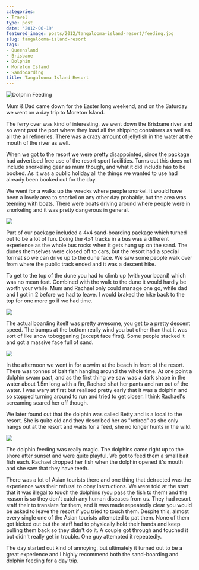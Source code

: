 ```yaml
---
categories:
- Travel
type: post
date: '2012-06-19'
featured_image: posts/2012/tangalooma-island-resort/feeding.jpg
slug: tangalooma-island-resort
tags:
- Queensland
- Brisbane
- Dolphin
- Moreton Island
- Sandboarding
title: Tangalooma Island Resort
---
```


![Dolphin Feeding](feeding.jpg)

Mum & Dad came down for the Easter long weekend, and on the Saturday we went on a day trip to Moreton Island.

The ferry over was kind of interesting, we went down the Brisbane river and so went past the port where they load all the shipping containers as well as all the all refineries. There was a crazy amount of jellyfish in the water at the mouth of the river as well.

When we got to the resort we were pretty disappointed, since the package had advertised free use of the resort sport facilities. Turns out this does not include snorkeling gear as mum though, and what it did include has to be booked. As it was a public holiday all the things we wanted to use had already been booked out for the day.

We went for a walks up the wrecks where people snorkel. It would have been a lovely area to snorkel on any other day probably, but the area was teeming with boats. There were boats driving around where people were in snorkeling and it was pretty dangerous in general.

![](wrecks.jpg)

Part of our package included a 4x4 sand-boarding package which turned out to be a lot of fun. Doing the 4x4 tracks in a bus was a different experience as the whole bus rocks when it gets hung up on the sand. The dunes themselves were closed off to cars, but the resort had a special format so we can drive up to the dune face. We saw some people walk over from where the public track ended and it was a descent hike.

To get to the top of the dune you had to climb up (with your board) which was no mean feat. Combined with the walk to the dune it would hardly be worth your while. Mum and Rachael only could manage one go, while dad and I got in 2 before we had to leave. I would braked the hike back to the top for one more go if we had time.

![](bus.jpg)

The actual boarding itself was pretty awesome, you get to a pretty descent speed. The bumps at the bottom really wind you but other than that it was sort of like snow tobogganing (except face first). Some people stacked it and got a massive face full of sand.

![](sandboarding.jpg)

In the afternoon we went in for a swim at the beach in front of the resort. There was tonnes of bait fish hanging around the whole time. At one point a dolphin swam past, and as the first thing we saw was a dark shape in the water about 1.5m long with a fin, Rachael shat her pants and ran out of the water. I was wary at first but realised pretty early that it was a dolphin and so stopped turning around to run and tried to get closer. I think Rachael's screaming scared her off though.

We later found out that the dolphin was called Betty and is a local to the resort. She is quite old and they described her as "retired" as she only hangs out at the resort and waits for a feed, she no longer hunts in the wild.

![](sunset.jpg)

The dolphin feeding was really magic. The dolphins came right up to the shore after sunset and were quite playful. We got to feed them a small bait fish each. Rachael dropped her fish when the dolphin opened it's mouth and she saw that they have teeth.

There was a lot of Asian tourists there and one thing that detracted was the experience was their refusal to obey instructions. We were told at the start that it was illegal to touch the dolphins (you pass the fish to them) and the reason is so they don't catch any human diseases from us. They had resort staff their to translate for them, and it was made repeatedly clear you would be asked to leave the resort if you tried to touch them. Despite this, almost every single one of the Asian tourists attempted to pat them. None of them got kicked out but the staff had to physically hold their hands and keep pulling them back so they didn't do it. A couple got through and touched it but didn't really get in trouble. One guy attempted it repeatedly.

The day started out kind of annoying, but ultimately it turned out to be a great experience and I highly recommend both the sand-boarding and dolphin feeding for a day trip.